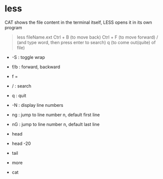 # less
CAT shows the file content in the terminal itself, LESS opens it in its own program

> less fileName.ext
> Ctrl + B (to move back)
> Ctrl + F (to move forward)
> / (and type word, then press enter to search)
> q (to come out(quite) of file)
- -S<cr> : toggle wrap
- f/b : forward, backward
- f = <space>
- / : search
- q : quit
- -N : display line numbers
- ng : jump to line number n, default first line
- nG : jump to line number n, default last line

- head <filename>
- head -20 <filename>
- tail <filename>
- more <filename>
- cat <filename>


